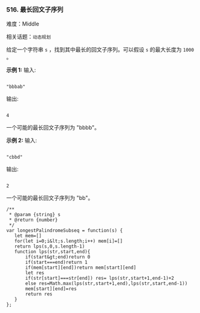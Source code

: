 ### 516. 最长回文子序列

难度：Middle

相关话题：`动态规划`

给定一个字符串 `s` ，找到其中最长的回文子序列。可以假设 `s` 的最大长度为 `1000` 。



 **示例 1:** 
输入:





```

"bbbab"

```

输出:





```

4

```

一个可能的最长回文子序列为 "bbbb"。



 **示例 2:** 
输入:





```

"cbbd"

```

输出:





```

2

```

一个可能的最长回文子序列为 "bb"。




```
/**
 * @param {string} s
 * @return {number}
 */
var longestPalindromeSubseq = function(s) {
   let mem=[]
   for(let i=0;i&lt;s.length;i++) mem[i]=[]
   return lps(s,0,s.length-1)
   function lps(str,start,end){
       if(start&gt;end)return 0
       if(start===end)return 1
       if(mem[start][end])return mem[start][end]
       let res
       if(str[start]===str[end]) res= lps(str,start+1,end-1)+2
       else res=Math.max(lps(str,start+1,end),lps(str,start,end-1))
       mem[start][end]=res
       return res
   }
};



```
